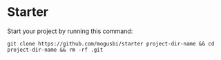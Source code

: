 Starter
=======

Start your project by running this command:

`git clone https://github.com/mogusbi/starter project-dir-name && cd project-dir-name && rm -rf .git`
